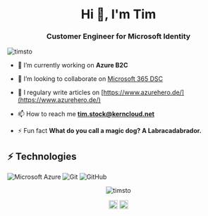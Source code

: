<h1 align="center">Hi 👋, I'm Tim</h1>
<h3 align="center">Customer Engineer for Microsoft Identity</h3>
<p align="left"> <img src="https://komarev.com/ghpvc/?username=timsto" alt="timsto" /> </p>

- 🔭 I’m currently working on **Azure B2C**

- 👯 I’m looking to collaborate on [Microsoft 365 DSC](https://github.com/microsoft/Microsoft365DSC)

- 📝 I regulary write articles on [https://www.azurehero.de/](https://www.azurehero.de/)

- 📫 How to reach me **tim.stock@kerncloud.net**

- ⚡ Fun fact **What do you call a magic dog? A Labracadabrador.**



## ⚡ Technologies

![Microsoft Azure](https://img.shields.io/badge/Microsoft%20Azure-232F7E?style=flat-square&logo=microsoft-azure)
![Git](https://img.shields.io/badge/-Git-black?style=flat-square&logo=git)
![GitHub](https://img.shields.io/badge/-GitHub-181717?style=flat-square&logo=github)

<p align="center"> <img src="https://github-readme-stats.vercel.app/api?username=timsto&show_icons=true" alt="timsto" /> </p>

<p align="center">
<a href="https://twitter.com/ti_stock" target="blank"><img align="center" src="https://cdn.jsdelivr.net/npm/simple-icons@3.0.1/icons/twitter.svg" alt="ti_stock" height="20" width="20" /></a>
<a href="https://linkedin.com/in/tim-stock" target="blank"><img align="center" src="https://cdn.jsdelivr.net/npm/simple-icons@3.0.1/icons/linkedin.svg" alt="tim-stock" height="20" width="20" /></a>
</p>
